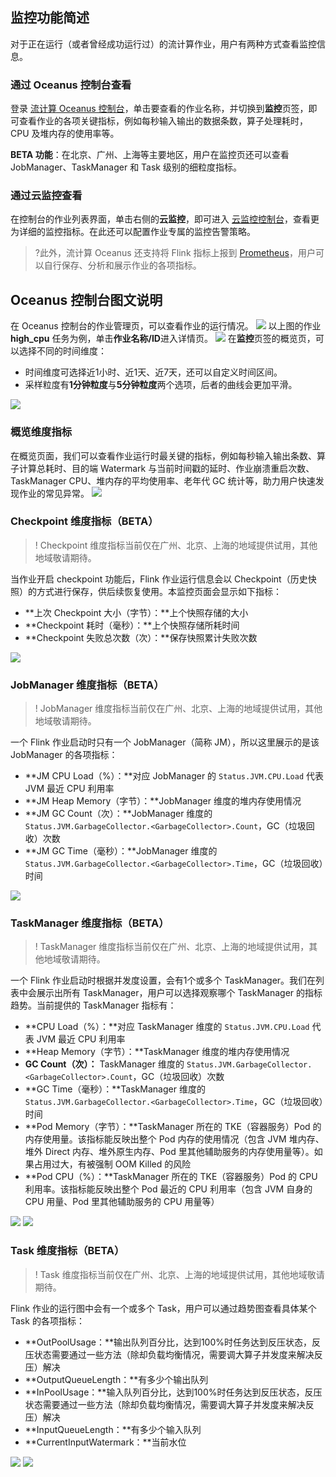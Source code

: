 ## 监控功能简述
对于正在运行（或者曾经成功运行过）的流计算作业，用户有两种方式查看监控信息。

### 通过 Oceanus 控制台查看
登录 [流计算 Oceanus 控制台](https://console.cloud.tencent.com/oceanus)，单击要查看的作业名称，并切换到**监控**页签，即可查看作业的各项关键指标，例如每秒输入输出的数据条数，算子处理耗时，CPU 及堆内存的使用率等。

**BETA 功能**：在北京、广州、上海等主要地区，用户在监控页还可以查看 JobManager、TaskManager 和 Task 级别的细粒度指标。

### 通过云监控查看
在控制台的作业列表界面，单击右侧的**云监控**，即可进入 [云监控控制台](https://console.cloud.tencent.com/monitor/product/oceanus)，查看更为详细的监控指标。在此还可以配置作业专属的监控告警策略。

>?此外，流计算 Oceanus 还支持将 Flink 指标上报到 [Prometheus](https://cloud.tencent.com/document/product/849/55239)，用户可以自行保存、分析和展示作业的各项指标。

## Oceanus 控制台图文说明
在 Oceanus 控制台的作业管理页，可以查看作业的运行情况。
![](https://main.qcloudimg.com/raw/84ed2591f7624755b08abd017d8bcf53.png)
以上图的作业 **high_cpu** 任务为例，单击**作业名称/ID**进入详情页。
![](https://main.qcloudimg.com/raw/e7b8ba06b637056c7bbbfe650a7ff110.png)
在**监控**页签的概览页，可以选择不同的时间维度：
- 时间维度可选择近1小时、近1天、近7天，还可以自定义时间区间。
- 采样粒度有**1分钟粒度**与**5分钟粒度**两个选项，后者的曲线会更加平滑。

![](https://main.qcloudimg.com/raw/601c7aa706d8a86438d24870a9ede6bb.png)


### 概览维度指标
在概览页面，我们可以查看作业运行时最关键的指标，例如每秒输入输出条数、算子计算总耗时、目的端 Watermark 与当前时间戳的延时、作业崩溃重启次数、TaskManager CPU、堆内存的平均使用率、老年代 GC 统计等，助力用户快速发现作业的常见异常。
![](https://main.qcloudimg.com/raw/bfdefa869536c6327eb8b14edc3168e1.png)

### Checkpoint 维度指标（BETA）
> ! Checkpoint 维度指标当前仅在广州、北京、上海的地域提供试用，其他地域敬请期待。

当作业开启 checkpoint 功能后，Flink 作业运行信息会以 Checkpoint（历史快照）的方式进行保存，供后续恢复使用。本监控页面会显示如下指标：
- **上次 Checkpoint 大小（字节）：**上个快照存储的大小
- **Checkpoint 耗时（毫秒）：**上个快照存储所耗时间
- **Checkpoint 失败总次数（次）：**保存快照累计失败次数

![](https://main.qcloudimg.com/raw/c5578cabf02bb92f2dce1542e99968fd.png)

### JobManager 维度指标（BETA）
> ! JobManager 维度指标当前仅在广州、北京、上海的地域提供试用，其他地域敬请期待。

一个 Flink 作业启动时只有一个 JobManager（简称 JM），所以这里展示的是该 JobManager 的各项指标：
- **JM CPU Load（%）：**对应 JobManager 的 `Status.JVM.CPU.Load` 代表 JVM 最近 CPU 利用率
- **JM Heap Memory（字节）：**JobManager 维度的堆内存使用情况
- **JM GC Count（次）：**JobManager 维度的 `Status.JVM.GarbageCollector.<GarbageCollector>.Count`，GC（垃圾回收）次数
- **JM GC Time（毫秒）：**JobManager 维度的 `Status.JVM.GarbageCollector.<GarbageCollector>.Time`，GC（垃圾回收）时间

![](https://main.qcloudimg.com/raw/34d70aa28e245792e5a93244bca739fc.png)

### TaskManager 维度指标（BETA）
>! TaskManager 维度指标当前仅在广州、北京、上海的地域提供试用，其他地域敬请期待。

一个 Flink 作业启动时根据并发度设置，会有1个或多个 TaskManager。我们在列表中会展示出所有 TaskManager，用户可以选择观察哪个 TaskManager 的指标趋势。当前提供的 TaskManager 指标有：
- **CPU Load（%）：**对应 TaskManager 维度的 `Status.JVM.CPU.Load` 代表 JVM 最近 CPU 利用率
- **Heap Memory（字节）：**TaskManager 维度的堆内存使用情况
- **GC Count（次）：** TaskManager 维度的 `Status.JVM.GarbageCollector.<GarbageCollector>.Count`，GC（垃圾回收）次数
- **GC Time（毫秒）：**TaskManager 维度的 `Status.JVM.GarbageCollector.<GarbageCollector>.Time`，GC（垃圾回收）时间
- **Pod Memory（字节）：**TaskManager 所在的 TKE（容器服务）Pod 的内存使用量。该指标能反映出整个 Pod 内存的使用情况（包含 JVM 堆内存、堆外 Direct 内存、堆外原生内存、Pod 里其他辅助服务的内存使用量等）。如果占用过大，有被强制 OOM Killed 的风险
- **Pod CPU（%）：**TaskManager 所在的 TKE（容器服务）Pod 的 CPU 利用率。该指标能反映出整个 Pod 最近的 CPU 利用率（包含 JVM 自身的 CPU 用量、Pod 里其他辅助服务的 CPU 用量等）

![](https://main.qcloudimg.com/raw/f887e459274b4f1c830f9cc9e21847b3.png)
![](https://main.qcloudimg.com/raw/07ce2f9b81da1606247d40a0280132c5.png)

### Task 维度指标（BETA）
> ! Task 维度指标当前仅在广州、北京、上海的地域提供试用，其他地域敬请期待。

Flink 作业的运行图中会有一个或多个 Task，用户可以通过趋势图查看具体某个 Task 的各项指标：
- **OutPoolUsage：**输出队列百分比，达到100%时任务达到反压状态，反压状态需要通过一些方法（除却负载均衡情况，需要调大算子并发度来解决反压）解决
- **OutputQueueLength：**有多少个输出队列
- **InPoolUsage：**输入队列百分比，达到100%时任务达到反压状态，反压状态需要通过一些方法（除却负载均衡情况，需要调大算子并发度来解决反压）解决
- **InputQueueLength：**有多少个输入队列
- **CurrentInputWatermark：**当前水位

![](https://main.qcloudimg.com/raw/8080f7509b09325a8f41ef3a6f27a193.png)
![](https://main.qcloudimg.com/raw/5bf0061f35d016cbe6eb477f2c677f2f.png)

